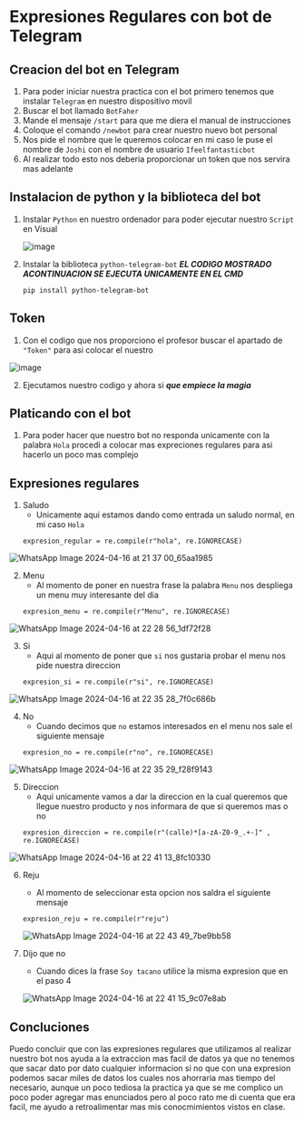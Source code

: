 # Expresiones Regulares con bot de Telegram

## Creacion del bot en Telegram 

1. Para poder iniciar nuestra practica con el bot primero tenemos que instalar `Telegram` en nuestro dispositivo movil
2. Buscar el bot llamado `BotFaher`
3. Mande el mensaje `/start` para que me diera el manual de instrucciones
4. Coloque el comando `/newbot` para crear nuestro nuevo bot personal
5. Nos pide el nombre que le queremos colocar en mi caso le puse el nombre de `Joshi` con el nombre de usuario `Ifeelfantasticbot`
6. Al realizar todo esto nos deberia proporcionar un token que nos servira mas adelante

## Instalacion de python y la biblioteca del bot
1. Instalar `Python` en nuestro ordenador para poder ejecutar nuestro `Script` en Visual

   ![image](https://github.com/JAEP-22/Yesenia/assets/160981030/1b7ab18b-41d1-496e-adab-c3a09ba95278)

2. Instalar la biblioteca `python-telegram-bot` ***EL CODIGO MOSTRADO ACONTINUACION SE EJECUTA UNICAMENTE EN EL CMD*** 
   ~~~
   pip install python-telegram-bot
   ~~~

## Token 
1. Con el codigo que nos proporciono el profesor buscar el apartado de `"Token"` para asi colocar el nuestro
   
![image](https://github.com/JAEP-22/Yesenia/assets/160981030/61542403-219b-40b2-9334-d59119e97c3e)

2. Ejecutamos nuestro codigo y ahora si ***que empiece la magia***

## Platicando con el bot 

1. Para poder hacer que nuestro bot no responda unicamente con la palabra `Hola` procedi a colocar mas expreciones regulares para asi hacerlo un poco mas complejo

## Expresiones regulares 

1. Saludo
   - Unicamente aqui estamos dando como entrada un saludo normal, en mi caso `Hola`
   ~~~
   expresion_regular = re.compile(r"hola", re.IGNORECASE)
   ~~~
![WhatsApp Image 2024-04-16 at 21 37 00_65aa1985](https://github.com/JAEP-22/Yesenia/assets/160981030/ebe629d1-bb8d-4028-b7ff-49712963bc30)

2. Menu
   - Al momento de poner en nuestra frase la palabra `Menu` nos despliega un menu muy interesante del dia
   ~~~
   expresion_menu = re.compile(r"Menu", re.IGNORECASE)
   ~~~

![WhatsApp Image 2024-04-16 at 22 28 56_1df72f28](https://github.com/JAEP-22/Yesenia/assets/160981030/48ef82ca-c70c-4b90-9908-79cfd8766e3a)

3. Si
   - Aqui al momento de poner que `si` nos gustaria probar el menu nos pide nuestra direccion
   ~~~
   expresion_si = re.compile(r"si", re.IGNORECASE)
   ~~~
![WhatsApp Image 2024-04-16 at 22 35 28_7f0c686b](https://github.com/JAEP-22/Yesenia/assets/160981030/6914ef57-a714-41b9-aa45-4e8b497824f8)

4. No
   - Cuando decimos que `no` estamos interesados en el menu nos sale el siguiente mensaje    
   ~~~
   expresion_no = re.compile(r"no", re.IGNORECASE)
   ~~~
![WhatsApp Image 2024-04-16 at 22 35 29_f28f9143](https://github.com/JAEP-22/Yesenia/assets/160981030/d163af35-8957-4231-91c9-1ef1ddabce6a)

5. Direccion
   - Aqui unicamente vamos a dar la direccion en la cual queremos que llegue nuestro producto y nos informara de que si queremos mas o no
   ~~~
   expresion_direccion = re.compile(r"(calle)*[a-zA-Z0-9_.+-]" , re.IGNORECASE)
   ~~~ 
![WhatsApp Image 2024-04-16 at 22 41 13_8fc10330](https://github.com/JAEP-22/Yesenia/assets/160981030/14a7f2b7-4f66-41c6-a321-544b99af2b16)

6. Reju
   - Al momento de seleccionar esta opcion nos saldra el siguiente mensaje
   ~~~
   expresion_reju = re.compile(r"reju")
   ~~~
   ![WhatsApp Image 2024-04-16 at 22 43 49_7be9bb58](https://github.com/JAEP-22/Yesenia/assets/160981030/ad010ee2-f074-40bd-aa29-7c05ca2b67d3)

7. Dijo que no
   - Cuando dices la frase `Soy tacano` utilice la misma expresion que en el paso 4

   ![WhatsApp Image 2024-04-16 at 22 41 15_9c07e8ab](https://github.com/JAEP-22/Yesenia/assets/160981030/c139f3d8-f381-4269-bca6-0b68ef2c3cc7)

## Concluciones 
Puedo concluir que con las expresiones regulares que utilizamos al realizar nuestro bot nos ayuda a la extraccion mas facil de datos ya que no tenemos que sacar dato por dato cualquier informacion
si no que con una expresion podemos sacar miles de datos los cuales nos ahorraria mas tiempo del necesario, aunque un poco tediosa la practica ya que se me complico un poco poder agregar mas enunciados pero al poco rato me di cuenta que era facil, me ayudo a retroalimentar mas mis conocmimientos vistos en clase.
